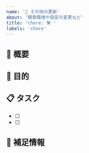 ```yaml
---
name: '🔧 その他の更新'
about: '開発環境や設定の変更など'
title: 'chore: 🛠️ '
labels: 'chore'
---
```


## 🔧 概要

<!-- 変更内容を簡潔に説明してください -->

## 🎯 目的

<!-- なぜこの変更が必要なのか説明してください -->

## 📋 タスク

<!-- 具体的な作業内容を記載してください -->

- [ ]
- [ ]

## 📝 補足情報

<!-- 参考情報やメモなど -->
